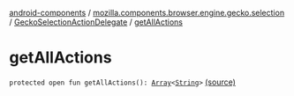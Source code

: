 [android-components](../../index.md) / [mozilla.components.browser.engine.gecko.selection](../index.md) / [GeckoSelectionActionDelegate](index.md) / [getAllActions](./get-all-actions.md)

# getAllActions

`protected open fun getAllActions(): `[`Array`](https://kotlinlang.org/api/latest/jvm/stdlib/kotlin/-array/index.html)`<`[`String`](https://kotlinlang.org/api/latest/jvm/stdlib/kotlin/-string/index.html)`>` [(source)](https://github.com/mozilla-mobile/android-components/blob/master/components/browser/engine-gecko-beta/src/main/java/mozilla/components/browser/engine/gecko/selection/GeckoSelectionActionDelegate.kt#L39)